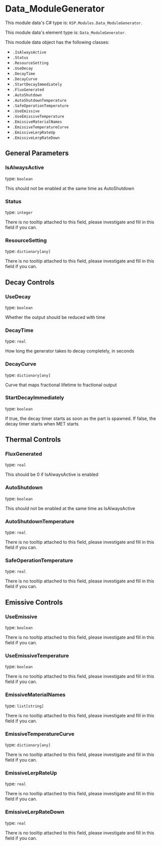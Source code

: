 # Data_ModuleGenerator
<show-structure for="chapter,procedure" depth="2"/>

This module data's C# type is: `KSP.Modules.Data_ModuleGenerator`.

This module data's element type is: `Data_ModuleGenerator`.

This module data object has the following classes:

- `.IsAlwaysActive`
- `.Status`
- `.ResourceSetting`
- `.UseDecay`
- `.DecayTime`
- `.DecayCurve`
- `.StartDecayImmediately`
- `.FluxGenerated`
- `.AutoShutdown`
- `.AutoShutdownTemperature`
- `.SafeOperationTemperature`
- `.UseEmissive`
- `.UseEmissiveTemperature`
- `.EmissiveMaterialNames`
- `.EmissiveTemperatureCurve`
- `.EmissiveLerpRateUp`
- `.EmissiveLerpRateDown`

## General Parameters

### IsAlwaysActive

type: `boolean`

This should not be enabled at the same time as AutoShutdown

### Status

type: `integer`

There is no tooltip attached to this field, please investigate and fill in this field if you can.

### ResourceSetting

type: `dictionary[any]`

There is no tooltip attached to this field, please investigate and fill in this field if you can.

## Decay Controls

### UseDecay

type: `boolean`

Whether the output should be reduced with time

### DecayTime

type: `real`

How long the generator takes to decay completely, in seconds

### DecayCurve

type: `dictionary[any]`

Curve that maps fractional lifetime to fractional output

### StartDecayImmediately

type: `boolean`

If true, the decay timer starts as soon as the part is spawned. If false, the decay timer starts when MET starts

## Thermal Controls

### FluxGenerated

type: `real`

This should be 0 if IsAlwaysActive is enabled

### AutoShutdown

type: `boolean`

This should not be enabled at the same time as IsAlwaysActive

### AutoShutdownTemperature

type: `real`

There is no tooltip attached to this field, please investigate and fill in this field if you can.

### SafeOperationTemperature

type: `real`

There is no tooltip attached to this field, please investigate and fill in this field if you can.

## Emissive Controls

### UseEmissive

type: `boolean`

There is no tooltip attached to this field, please investigate and fill in this field if you can.

### UseEmissiveTemperature

type: `boolean`

There is no tooltip attached to this field, please investigate and fill in this field if you can.

### EmissiveMaterialNames

type: `list[string]`

There is no tooltip attached to this field, please investigate and fill in this field if you can.

### EmissiveTemperatureCurve

type: `dictionary[any]`

There is no tooltip attached to this field, please investigate and fill in this field if you can.

### EmissiveLerpRateUp

type: `real`

There is no tooltip attached to this field, please investigate and fill in this field if you can.

### EmissiveLerpRateDown

type: `real`

There is no tooltip attached to this field, please investigate and fill in this field if you can.

